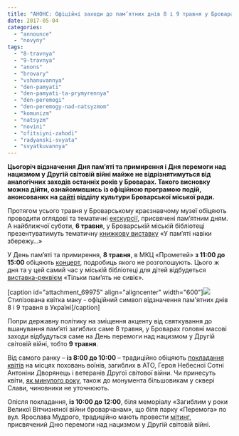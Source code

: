 ```yaml
---
title: "АНОНС: Офіційні заходи до пам’ятних днів 8 і 9 травня у Броварах"
date: 2017-05-04
categories: 
  - "announce"
  - "novyny"
tags: 
  - "8-travnya"
  - "9-travnya"
  - "anons"
  - "brovary"
  - "vshanuvannya"
  - "den-pamyati"
  - "den-pamyati-ta-prymyrennya"
  - "den-peremogi"
  - "den-peremogy-nad-natsyzmom"
  - "komunizm"
  - "natsyzm"
  - "novini"
  - "ofitsiyni-zahodi"
  - "radyanski-svyata"
  - "svyatkuvannya"
---
```


**Цьогоріч відзначення Дня пам’яті та примирення і Дня перемоги над нацизмом у Другій світовій війні майже не відрізнятимуться від аналогічних заходів останніх років у Броварах. Такого висновку можна дійти, ознайомившись із офіційною програмою подій, анонсованих на [сайті](http://www.kulturabr.kiev.ua/) відділу культури Броварської міської ради.**

Протягом усього травня у Броварському краєзнавчому музеї обіцяють проводити оглядові та тематичні [екскурсії](http://www.kulturabr.kiev.ua/content/provedennya-oglyadovyh-ta-tematychnyh-ekskursiy-do-dnya-pamyati-ta-prymyrennya-ta-dnyu), присвячені пам’ятним дням. А найближчої суботи, **6 травня**, у Броварській міській бібліотеці презентуватимуть тематичну [книжкову виставку](http://www.kulturabr.kiev.ua/content/u-pamyati-naviky-zberezhu-tematychna-knyzhkova-vystavka-do-dnya-pamyati-ta-prymyrennya-ta) «У пам’яті навіки збережу…»

У День пам’яті та примирення, **8 травня**, в МКЦ «Прометей» **з 11:00 до 15:00** обіцяють [концерт](http://www.kulturabr.kiev.ua/content/koncert-do-dnya-pamyati-ta-prymyrennya), подробиць якого не розголошують. Цього ж дня та у цей самий час у міській бібліотеці для дітей відбудеться [виставка-реквієм](http://www.kulturabr.kiev.ua/content/vystavka-rekviyem-tilky-pamyat-ne-syviye-pryurochena-do-dnya-pamyati-ta-prymyrennya-ta-dnyu) «Тільки пам’ять не сивіє».

\[caption id="attachment\_69975" align="aligncenter" width="600"\][![](https://mpz.brovary.org/wp-content/uploads/2017/05/1.jpg)](https://mpz.brovary.org/wp-content/uploads/2017/05/1.jpg) Стилізована квітка маку - офіційний символ відзначення пам'ятних днів 8 і 9 травня в Україні\[/caption\]

Попри державну політику на зміщення акценту від святкування до вшанування пам’яті загиблих саме 8 травня, у Броварах головні масові заходи відбудуться саме на День перемоги над нацизмом у Другій світовій війні, тобто **9 травня**.

Від самого ранку – **із 8:00 до 10:00** – традиційно обіцяють [покладання квітів](http://www.kulturabr.kiev.ua/content/pokladannya-kvitiv-na-miscya-pohovan-voyiniv-zagyblyh-v-ato-geroya-nebesnoyi-sotni-dvoryanec) на місцях поховань воїнів, загиблих в АТО, Героя Небесної Сотні Антоніни Дворянець і ветеранів Другої світової війни. Чи принесуть квіти, [як минулого року](https://mpz.brovary.org/shlyah-vid-svyata-do-vshanuvannya-pam-yati-abo-yak-u-brovarah-vidznachaly-den-peremogy-nad-natsyzmom-fotoreportazh/), також до монумента більшовикам у сквері Слави, чиновники не уточнюють.

Опісля покладання, **із 10:00 до 12:00**, біля меморіалу «Загиблим у роки Великої Вітчизняної війни броварчанам», що біля парку «Перемога» по вул. Ярослава Мудрого, традиційно мають провести [мітинг](http://www.kulturabr.kiev.ua/content/mityng-prysvyachenyy-dnyu-peremogy-nad-nacyzmom-u-drugiy-svitoviy-viyni), присвячений Дню перемоги над нацизмом у Другій світовій війні.
